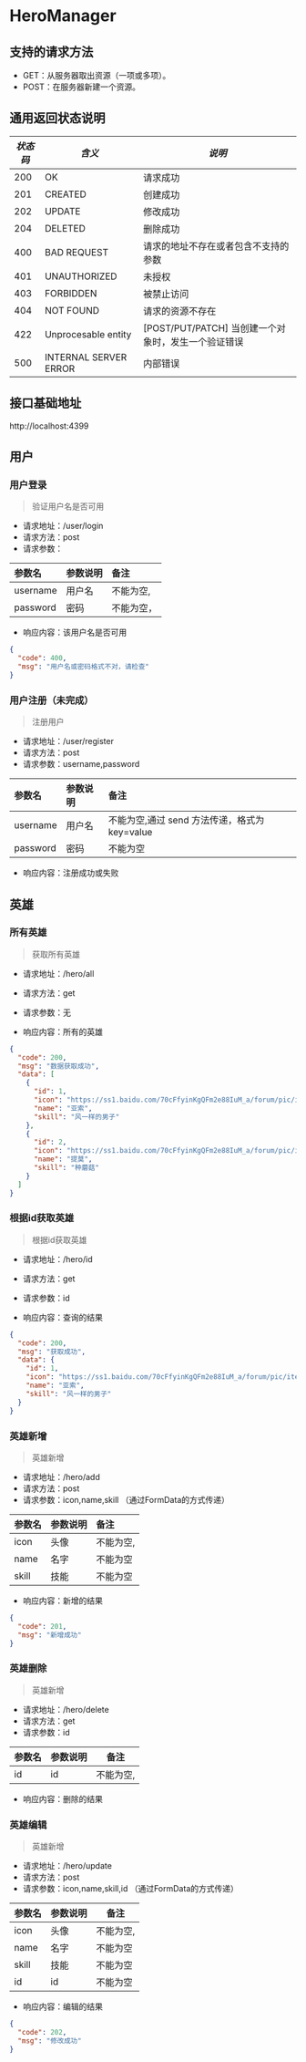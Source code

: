 # HeroManager

## 支持的请求方法

- GET：从服务器取出资源（一项或多项）。
- POST：在服务器新建一个资源。

  

## 通用返回状态说明

| _状态码_ | _含义_                | _说明_                                              |
| -------- | --------------------- | --------------------------------------------------- |
| 200      | OK                    | 请求成功                                            |
| 201      | CREATED               | 创建成功                                            |
| 202      | UPDATE                | 修改成功                                            |
| 204      | DELETED               | 删除成功                                            |
| 400      | BAD REQUEST           | 请求的地址不存在或者包含不支持的参数                |
| 401      | UNAUTHORIZED          | 未授权                                              |
| 403      | FORBIDDEN             | 被禁止访问                                          |
| 404      | NOT FOUND             | 请求的资源不存在                                    |
| 422      | Unprocesable entity   | [POST/PUT/PATCH] 当创建一个对象时，发生一个验证错误 |
| 500      | INTERNAL SERVER ERROR | 内部错误                                            |

## 接口基础地址

http://localhost:4399

## 用户

### 用户登录

> 验证用户名是否可用

- 请求地址：/user/login
- 请求方法：post
- 请求参数：

| 参数名   | 参数说明 | 备注       |
| :------- | :------- | :--------- |
| username | 用户名   | 不能为空,  |
| password | 密码     | 不能为空， |

- 响应内容：该用户名是否可用

```json
{
  "code": 400,
  "msg": "用户名或密码格式不对，请检查"
}
```



### 用户注册（未完成）

> 注册用户

- 请求地址：/user/register
- 请求方法：post
- 请求参数：username,password

| 参数名   | 参数说明 | 备注                                          |
| :------- | :------- | :-------------------------------------------- |
| username | 用户名   | 不能为空,通过 send 方法传递，格式为 key=value |
| password | 密码     | 不能为空                                      |

- 响应内容：注册成功或失败

## 英雄

### 所有英雄

> 获取所有英雄

- 请求地址：/hero/all
- 请求方法：get
- 请求参数：无

- 响应内容：所有的英雄

```json
{
  "code": 200,
  "msg": "数据获取成功",
  "data": [
    {
      "id": 1,
      "icon": "https://ss1.baidu.com/70cFfyinKgQFm2e88IuM_a/forum/pic/item/4ec2d5628535e5dda58eae977ec6a7efcf1b62d3.jpg",
      "name": "亚索",
      "skill": "风一样的男子"
    },
    {
      "id": 2,
      "icon": "https://ss1.baidu.com/70cFfyinKgQFm2e88IuM_a/forum/pic/item/b21bb051f81986189a5285244bed2e738bd4e67d.jpg",
      "name": "提莫",
      "skill": "种蘑菇"
    }
  ]
}
```



### 根据id获取英雄

> 根据id获取英雄

- 请求地址：/hero/id
- 请求方法：get
- 请求参数：id

- 响应内容：查询的结果

```json
{
  "code": 200,
  "msg": "获取成功",
  "data": {
    "id": 1,
    "icon": "https://ss1.baidu.com/70cFfyinKgQFm2e88IuM_a/forum/pic/item/4ec2d5628535e5dda58eae977ec6a7efcf1b62d3.jpg",
    "name": "亚索",
    "skill": "风一样的男子"
  }
}
```



### 英雄新增

> 英雄新增

- 请求地址：/hero/add
- 请求方法：post 
- 请求参数：icon,name,skill  （通过FormData的方式传递）

| 参数名 | 参数说明 | 备注      |
| :----- | :------- | :-------- |
| icon   | 头像     | 不能为空, |
| name   | 名字     | 不能为空  |
| skill  | 技能     | 不能为空  |

- 响应内容：新增的结果

```json
{
  "code": 201,
  "msg": "新增成功"
}
```



### 英雄删除

> 英雄新增

- 请求地址：/hero/delete
- 请求方法：get
- 请求参数：id

| 参数名 | 参数说明 | 备注      |
| ------ | -------- | --------- |
| id   | id    | 不能为空, |

- 响应内容：删除的结果

### 英雄编辑

> 英雄新增

- 请求地址：/hero/update
- 请求方法：post 
- 请求参数：icon,name,skill,id  （通过FormData的方式传递）

| 参数名 | 参数说明 | 备注      |
| ------ | -------- | --------- |
| icon   | 头像     | 不能为空, |
| name   | 名字     | 不能为空  |
| skill  | 技能     | 不能为空  |
| id  | id     | 不能为空  |

- 响应内容：编辑的结果


```json
{
  "code": 202,
  "msg": "修改成功"
}
```